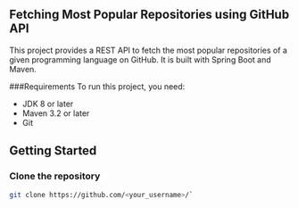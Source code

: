 ## Fetching Most Popular Repositories using GitHub API

This project provides a REST API to fetch the most popular repositories of a given programming language on GitHub. It is built with Spring Boot and Maven.

###Requirements
To run this project, you need:

* JDK 8 or later
* Maven 3.2 or later
* Git

## Getting Started

### Clone the repository
```bash
git clone https://github.com/<your_username>/`

